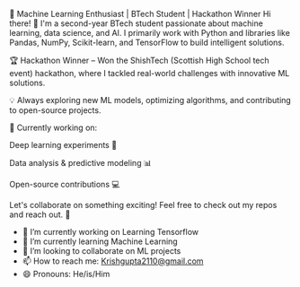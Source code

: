 🚀 Machine Learning Enthusiast | BTech Student | Hackathon Winner
Hi there! 👋 I'm a second-year BTech student passionate about machine learning, data science, and AI. I primarily work with Python and libraries like Pandas, NumPy, Scikit-learn, and TensorFlow to build intelligent solutions.

🏆 Hackathon Winner – Won the ShishTech (Scottish High School tech event) hackathon, where I tackled real-world challenges with innovative ML solutions.

💡 Always exploring new ML models, optimizing algorithms, and contributing to open-source projects.

📌 Currently working on:

Deep learning experiments 🧠

Data analysis & predictive modeling 📊

Open-source contributions 💻

Let's collaborate on something exciting! Feel free to check out my repos and reach out. 🚀
- 🔭 I’m currently working on Learning Tensorflow
- 🌱 I’m currently learning Machine Learning
- 👯 I’m looking to collaborate on ML projects
- 📫 How to reach me: Krishgupta2110@gmail.com
- 😄 Pronouns: He/is/Him
